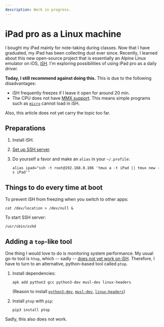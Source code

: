 ```yaml
---
description: Work in progress.
---
```


# iPad pro as a Linux machine

I bought my iPad mainly for note-taking during classes. Now that I have graduated, my iPad has been collecting dust ever since. Recently, I learned about this new open-source project that is essentially an Alpine Linux emulator on iOS, [iSH](https://github.com/tbodt/ish). I'm exploring possibilities of using iPad pro as a daily driver.

**Today, I still recommend against doing this.** This is due to the following disadvantages:

* iSH frequently freezes if I leave it open for around 20 min.
* The CPU does not have [MMX support](https://en.wikipedia.org/wiki/MMX_%28instruction_set%29). This means simple programs such as [`micro`](https://micro-editor.github.io/) cannot load in iSH.

Also, this article does not yet carry the topic too far. 

## Preparations

1. Install iSH.
2. [Set up SSH server](https://github.com/tbodt/ish/wiki/Running-an-SSH-server).
3. Do yourself a favor and make an `alias` in your `~/.profile`:

   `alias ipad="ssh -t root@192.168.0.106 'tmux a -t iPad || tmux new -s iPad'"`

## Things to do every time at boot

To prevent iSH from freezing when you switch to other apps:

```text
cat /dev/location > /dev/null &
```

To start SSH server:

```text
/usr/sbin/sshd
```

## Adding a `top`-like tool

One thing I would love to do is monitoring system performance. My usual go-to tool is `htop`, which -- sadly -- [does not yet work on iSH](https://github.com/tbodt/ish/issues/273). Therefore, I have to turn to an alternative, python-based tool called `ptop`.

1. Install dependencies:

   ```text
   apk add python3 gcc python3-dev musl-dev linux-headers
   ```

   \(Reason to install [`python3-dev`](https://github.com/pwndbg/pwndbg/issues/356#issuecomment-339048894), [`musl-dev`](https://stackoverflow.com/a/30873179/1147061), [`linux-headers`](https://github.com/mirage/mirage-block-unix/issues/45#issuecomment-196892988)\)

2. Install `ptop` with `pip`:

   ```text
   pip3 install ptop
   ```

Sadly, this also does not work.

